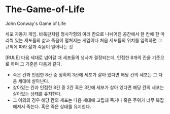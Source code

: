 # The-Game-of-Life
John Conway's Game of Life

세포 자동자 게임.
바둑판처럼 정사각형의 여러 칸으로 나뉘어진 공간에서 한 칸에 한 마리씩 있는 세포들의 삶과 죽음이 펼쳐지는 게임이다
처음 세포들의 위치를 입력하면 그 규칙에 따라 삶과 죽음이 일어나는 것


[RULE]
다음 세대로 넘어갈 때 세포들의 생사가 결정되는데, 인접한 8개의 칸을 기준으로 하며 그 기준은 다음과 같다.
- 죽은 칸과 인접한 8칸 중 정확히 3칸에 세포가 살아 있다면 해당 칸의 세포는 그 다음 세대에 살아난다.
- 살아있는 칸과 인접한 8칸 중 2칸 혹은 3칸에 세포가 살아 있다면 해당 칸의 세포는 살아있는 상태를 유지한다.
- 그 이외의 경우 해당 칸의 세포는 다음 세대에 고립돼 죽거나 혹은 주위가 너무 복잡해져서 죽는다. 혹은 죽은 상태를 유지한다.
